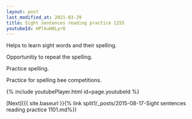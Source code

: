 ```yaml
---
layout: post
last_modified_at: 2021-03-29
title: Sight sentences reading practice 1255
youtubeId: HPlkuH8LyrQ
---
```

 
 
Helps to learn sight words and their spelling.

Opportunitiy to repeat the spelling. 

Practice spelling. 
 
Practice for spelling bee competitions. 
 
{% include youtubePlayer.html id=page.youtubeId %}
 
 

[Next]({{ site.baseurl }}{% link  split1/_posts/2015-08-17-Sight sentences reading practice 1101.md%})
 
